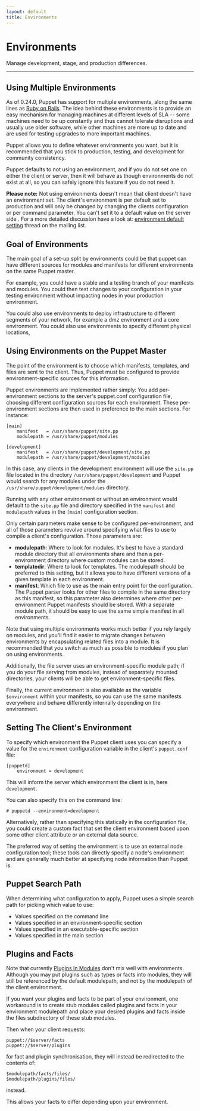 ```yaml
---
layout: default
title: Environments
---
```


Environments
============

Manage development, stage, and production differences.

* * *

Using Multiple Environments
---------------------------

As of 0.24.0, Puppet has support for multiple environments, along
the same lines as
[Ruby on Rails](http://wiki.rubyonrails.org/rails/pages/Environments).
The idea behind these environments is to provide an easy mechanism
for managing machines at different levels of SLA -- some machines
need to be up constantly and thus cannot tolerate disruptions and
usually use older software, while other machines are more up to
date and are used for testing upgrades to more important machines.

Puppet allows you to define whatever environments you want, but it
is recommended that you stick to production, testing, and
development for community consistency.

Puppet defaults to not using an environment, and if you do not set
one on either the client or server, then it will behave as though
environments do not exist at all, so you can safely ignore this
feature if you do not need it.

**Please note:** Not using environments doesn't mean that client
doesn't have an environment set. The client's environment is per
default set to production and will only be changed by changing the
clients configuration or per command parameter. You can't set it to
a default value on the server side . For a more detailed discussion
have a look at:
[environment default setting](http://groups.google.com/group/puppet-users/browse_thread/thread/f97bfad1e46c83c4?hl=en#) thread on the mailing list.

Goal of Environments
--------------------

The main goal of a set-up split by environments could be that
puppet can have different sources for modules and manifests for
different environments on the same Puppet master.

For example, you could have a stable and a testing branch of your
manifests and modules. You could then test changes to your
configuration in your testing environment without impacting nodes
in your production environment.

You could also use environments to deploy infrastructure to
different segments of your network, for example a dmz environment
and a core environment. You could also use environments to specify
different physical locations,

Using Environments on the Puppet Master
---------------------------------------

The point of the environment is to choose which manifests,
templates, and files are sent to the client. Thus, Puppet must be
configured to provide environment-specific sources for this
information.

Puppet environments are implemented rather simply: You add
per-environment sections to the server's puppet.conf configuration
file, choosing different configuration sources for each
environment. These per-environment sections are then used in
preference to the main sections. For instance:

    [main]
        manifest   = /usr/share/puppet/site.pp
        modulepath = /usr/share/puppet/modules

    [development]
        manifest   = /usr/share/puppet/development/site.pp
        modulepath = /usr/share/puppet/development/modules

In this case, any clients in the development environment will use
the `site.pp` file located in the directory
`/usr/share/puppet/development` and Puppet would search for any
modules under the `/usr/share/puppet/development/modules` directory.

Running with any other environment or without an environment would
default to the `site.pp` file and directory specified in the `manifest`
and `modulepath` values in the `[main]` configuration section.

Only certain parameters make sense to be configured
per-environment, and all of those parameters revolve around
specifying what files to use to compile a client's configuration.
Those parameters are:

-   **modulepath**: Where to look for modules. It's best to have a
    standard module directory that all environments share and then a
    per-environment directory where custom modules can be stored.
-   **templatedir**: Where to look for templates. The modulepath
    should be preferred to this setting, but it allows you to have
    different versions of a given template in each environment.
-   **manifest**: Which file to use as the main entry point for the
    configuration. The Puppet parser looks for other files to compile
    in the same directory as this manifest, so this parameter also
    determines where other per-environment Puppet manifests should be
    stored. With a separate module path, it should be easy to use the
    same simple manifest in all environments.

Note that using multiple environments works much better if you rely
largely on modules, and you'll find it easier to migrate changes
between environments by encapsulating related files into a module.
It is recommended that you switch as much as possible to modules if
you plan on using environments.

Additionally, the file server uses an environment-specific module
path; if you do your file serving from modules, instead of
separately mounted directories, your clients will be able to get
environment-specific files.

Finally, the current environment is also available as the variable
`$environment` within your manifests, so you can use the same
manifests everywhere and behave differently internally depending on
the environment.

Setting The Client's Environment
--------------------------------

To specify which environment the Puppet client uses you can specify
a value for the `environment` configuration variable in the client's
`puppet.conf` file:

    [puppetd]
        environment = development

This will inform the server which environment the client is in,
here `development`.

You can also specify this on the command line:

    # puppetd --environment=development

Alternatively, rather than specifying this statically in the
configuration file, you could create a custom fact that set the
client environment based upon some other client attribute or an
external data source.

The preferred way of setting the environment is to use an external
node configuration tool; these tools can directly specify a node's
environment and are generally much better at specifying node
information than Puppet is.

Puppet Search Path
------------------

When determining what configuration to apply, Puppet uses a simple
search path for picking which value to use:

-   Values specified on the command line
-   Values specified in an environment-specific section
-   Values specified in an executable-specific section
-   Values specified in the main section

Plugins and Facts
-----------------

Note that currently [Plugins In Modules](./plugins_in_modules.html) don't mix well with
environments. Although you may put plugins such as types or facts
into modules, they will still be referenced by the default
modulepath, and not by the modulepath of the client environment.

If you want your plugins and facts to be part of your environment,
one workaround is to create stub modules called plugins and facts
in your environment modulepath and place your desired plugins and
facts inside the files subdirectory of these stub modules.

Then when your client requests:

    puppet://$server/facts
    puppet://$server/plugins

for fact and plugin synchronisation, they will instead be
redirected to the contents of:

    $modulepath/facts/files/
    $modulepath/plugins/files/

instead.

This allows your facts to differ depending upon your environment.
